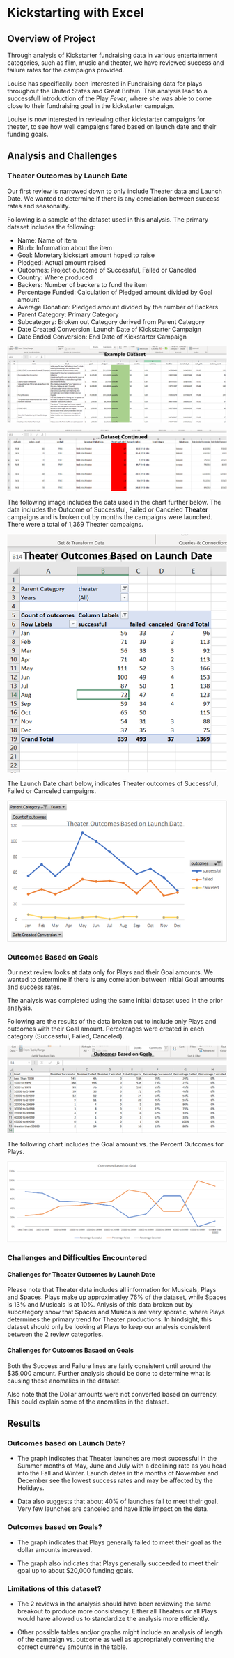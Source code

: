# Kickstarting with Excel

## Overview of Project

Through analysis of Kickstarter fundraising data in various entertainment categories, such as film, music and theater, we have reviewed success and failure rates for the campaigns provided.

Louise has specifically been interested in Fundraising data for plays throughout the United States and Great Britain.  This analysis lead to a successfull introduction of the Play *Fever*, where she was able to come close to their fundraising goal in the kickstarter campaign.

Louise is now interested in reviewing other kickstarter campaigns for theater, to see how well campaigns fared based on launch date and their funding goals.

## Analysis and Challenges

### Theater Outcomes by Launch Date

Our first review is narrowed down to only include Theater data and Launch Date.  We wanted to determine if there is any correlation between success rates and seasonality.

Following is a sample of the dataset used in this analysis. The primary dataset includes the following:
- Name:  Name of item
- Blurb:  Information about the item
- Goal:  Monetary kickstart amount hoped to raise
- Pledged: Actual amount raised
- Outcomes:  Project outcome of Successful, Failed or Canceled
- Country:  Where produced
- Backers:  Number of backers to fund the item
- Percentage Funded:  Calculation of Pledged amount divided by Goal amount
- Average Donation:   Pledged amount divided by the number of Backers
- Parent Category: Primary Category
- Subcategory: Broken out Category derived from Parent Category
- Date Created Conversion:  Launch Date of Kickstarter Campaign
- Date Ended Conversion:  End Date of Kickstarter Campaign

![Kickstarter Data1](https://github.com/ckbauman/kickstarter-analysis/blob/main/KickstarterData1.png)

![Kickstarter Data2](https://github.com/ckbauman/kickstarter-analysis/blob/main/KickstarterData2.png)

The following image includes the data used in the chart further below.  The data includes the Outcome of Successful, Failed or Canceled **Theater** campaigns and is broken out by months the campaigns were launched. There were a total of 1,369 Theater campaigns.

![Launch Date Data](https://github.com/ckbauman/kickstarter-analysis/blob/main/Theater%20outcomes%20based%20on%20Launch%20Date%20DATA.png)

The Launch Date chart below, indicates Theater outcomes of Successful, Failed or Canceled campaigns.

![Launch Date Chart](https://github.com/ckbauman/kickstarter-analysis/blob/main/Theater_Outcomes_vs_Launch.png)

### Outcomes Based on Goals

Our next review looks at data only for Plays and their Goal amounts.  We wanted to determine if there is any correlation between initial Goal amounts and success rates.

The analysis was completed using the same initial dataset used in the prior analysis.

Following are the results of the data broken out to include only Plays and outcomes with their Goal amount.  Percentages were created in each category (Successful, Failed, Canceled).

![Outcome goals data](https://github.com/ckbauman/kickstarter-analysis/blob/main/Outcomes%20Based%20on%20Goals%20Data.png)

The following chart includes the Goal amount vs. the Percent Outcomes for Plays.

![Outcome goals chart](https://github.com/ckbauman/kickstarter-analysis/blob/main/Outcomes_vs_Goals.png)

### Challenges and Difficulties Encountered

#### Challenges for Theater Outcomes by Launch Date

Please note that Theater data includes all information for Musicals, Plays and Spaces.  Plays make up approximatley 76% of the dataset, while Spaces is 13% and Musicals is at 10%.  Anlysis of this data broken out by subcategory show that Spaces and Musicals are very sporatic, where Plays determines the primary trend for Theater productions.  In hindsight, this dataset should only be looking at Plays to keep our analysis consistent between the 2 review categories.

#### Challenges for Outcomes Basaed on Goals

Both the Success and Failure lines are fairly consistent until around the $35,000 amount.  Further analysis should be done to determine what is causing these anomalies in the dataset.

Also note that the Dollar amounts were not converted based on currency.  This could explain some of the anomalies in the dataset.

## Results

### Outcomes based on Launch Date?

- The graph indicates that Theater launches are most successful in the Summer months of May, June and July with a declining rate as you head into the Fall and Winter.  Launch dates in the months of November and December see the lowest success rates and may be affected by the Holidays.

- Data also suggests that about 40% of launches fail to meet their goal.  Very few launches are canceled and have little impact on the data.

### Outcomes based on Goals?

- The graph indicates that Plays generally failed to meet their goal as the dollar amounts increased.

- The graph also indicates that Plays generally succeeded to meet their goal up to about $20,000 funding goals.

### Limitations of this dataset?

- The 2 reviews in the analysis should have been reviewing the same breakout to produce more consistency.  Either all Theaters or all Plays would have allowed us to standardize the analysis more efficiently.

- Other possible tables and/or graphs might include an analysis of length of the campaign vs. outcome as well as appropriately converting the correct currency amounts in the table.
